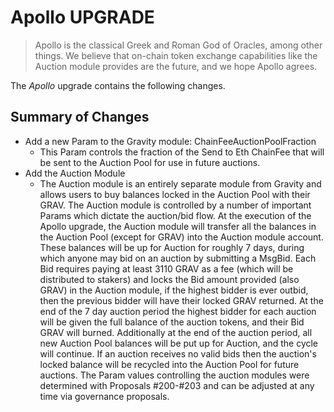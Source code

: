 # Apollo UPGRADE

> Apollo is the classical Greek and Roman God of Oracles, among other things. We believe that on-chain token exchange capabilities like the Auction module provides are the future, and we hope Apollo agrees.

The *Apollo* upgrade contains the following changes.

## Summary of Changes

* Add a new Param to the Gravity module: ChainFeeAuctionPoolFraction
    * This Param controls the fraction of the Send to Eth ChainFee that will be sent to the Auction Pool for use in future auctions.
* Add the Auction Module
    * The Auction module is an entirely separate module from Gravity and allows users to buy balances locked in the Auction Pool with their GRAV. The Auction module is controlled by a number of important Params which dictate the auction/bid flow. At the execution of the Apollo upgrade, the Auction module will transfer all the balances in the Auction Pool (except for GRAV) into the Auction module account. These balances will be up for Auction for roughly 7 days, during which anyone may bid on an auction by submitting a MsgBid. Each Bid requires paying at least 3110 GRAV as a fee (which will be distributed to stakers) and locks the Bid amount provided (also GRAV) in the Auction module, if the highest bidder is ever outbid, then the previous bidder will have their locked GRAV returned. At the end of the 7 day auction period the highest bidder for each auction will be given the full balance of the auction tokens, and their Bid GRAV will burned. Additionally at the end of the auction period, all new Auction Pool balances will be put up for Auction, and the cycle will continue. If an auction receives no valid bids then the auction's locked balance will be recycled into the Auction Pool for future auctions. The Param values controlling the auction modules were determined with Proposals #200-#203 and can be adjusted at any time via governance proposals.
